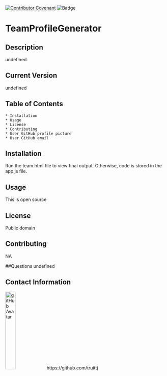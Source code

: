
[![Contributor Covenant](https://img.shields.io/badge/Contributor%20Covenant-v2.0%20adopted-ff69b4.svg)](code_of_conduct.md)
![Badge](https://img.shields.io/badge/ReadMeTeamProfileGenerator-undefined-undefined)
# TeamProfileGenerator

## Description

undefined

## Current Version 

undefined

## Table of Contents

    * Installation
    * Usage
    * License
    * Contributing
    * User GitHub profile picture
    * User GitHub email
                
## Installation

Run the team.html file to view final output. Otherwise, code is stored in the app.js file. 

## Usage

This is open source

## License

Public domain  

## Contributing

NA

##Questions
undefined

## Contact Information

<img src="https://avatars1.githubusercontent.com/u/63681296?v=4" alt="gitHub Avatar" width="25%">
https://github.com/truittj


